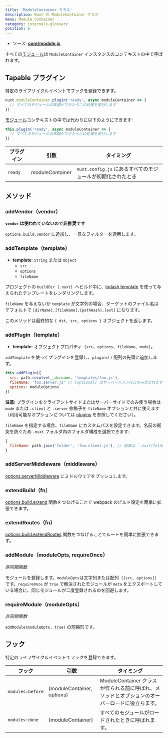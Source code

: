 ```yaml
---
title: 'ModuleContainer クラス'
description: Nuxt の ModuleContainer クラス
menu: Module Container
category: internals-glossary
position: 6
---
```


- ソース: **[core/module.js](https://github.com/nuxt/nuxt.js/blob/dev/packages/core/src/module.js)**

すべての[モジュール](/docs/2.x/directory-structure/modules)は `ModuleContainer` インスタンスのコンテキストの中で呼ばれます。

## Tapable プラグイン

特定のライフサイクルイベントでフックを登録できます。

```js
nuxt.moduleContainer.plugin('ready', async moduleContainer => {
  // すべてのモジュールの準備ができたらこの処理を実行します
})
```

[モジュール](/docs/2.x/directory-structure/modules)コンテキストの中では代わりに以下のようにできます:

```js
this.plugin('ready', async moduleContainer => {
  // すべてのモジュールの準備ができたらこの処理を実行します
})
```

| プラグイン | 引数            | タイミング                                                  |
| ---------- | --------------- | ----------------------------------------------------------- |
| `ready`    | moduleContainer | `nuxt.config.js` にあるすべてのモジュールが初期化されたとき |

## メソッド

### addVendor（vendor）

**`vendor` は使われていないので非推奨です**

`options.build.vendor` に追加し、一意なフィルターを適用します。

### addTemplate（template）

- **template**: `String` または `Object`
  - `src`
  - `options`
  - `fileName`

プロジェクトの `buildDir`（`.nuxt`）へビルド中に、[lodash template](https://lodash.com/docs/4.17.4#template) を使って与えられたテンプレートをレンダリングします。

`fileName` を与えないか `template` が文字列の場合、ターゲットのファイル名はデフォルトで `[dirName].[fileName].[pathHash].[ext]` になります。

このメソッドは最終的な `{ dst, src, options }` オブジェクトを返します。

### addPlugin（template）

- **template**: オブジェクトプロパティ（`src`、`options`、`fileName`、`mode`）。

`addTemplate` を使ってプラグインを登録し、`plugins[]` 配列の先頭に追加します。

```js
this.addPlugin({
  src: path.resolve(__dirname, 'templates/foo.js'),
  fileName: 'foo.server.js' // [optional] はサーバーバンドルにのみ含まれます
  options: moduleOptions
})
```

**注意:** プラグインをクライアントサイドまたはサーバーサイドでのみ使う場合は `mode` または `.client` と `.server` 修飾子を `fileName` オプションと共に使えます（利用可能なオプションについては [plugins](/docs/2.x/directory-structure/plugins#name-conventional-plugin) を参照してください）。

`fileName` を指定する場合、`fileName` にカスタムパスを設定できます。名前の衝突を防ぐため `.nuxt` フォルダ内のフォルダ構成を選択できます:

```js
{
  fileName: path.join('folder', 'foo.client.js'), // 結果は `.nuxt/folder/foo.client.js` になります
}
```

### addServerMiddleware（middleware）

[options.serverMiddleware](/docs/2.x/configuration-glossary/configuration-servermiddleware) にミドルウェアをプッシュします。

### extendBuild（fn）

[options.build.extend](/docs/2.x/configuration-glossary/configuration-build#extend) 関数をつなげることで webpack のビルド設定を簡単に拡張できます。

### extendRoutes（fn）

[options.build.extendRoutes](/docs/2.x/configuration-glossary/configuration-router#extendroutes) 関数をつなげることでルートを簡単に拡張できます。

### addModule（moduleOpts, requireOnce）

_非同期関数_

モジュールを登録します。`moduleOpts`は文字列または配列（`[src, options]`）です。`requireOnce` が `true` で解決されたモジュールが `meta` をエクスポートしている場合に、同じモジュールが二度登録されるのを回避します。

### requireModule（moduleOpts）

_非同期関数_

`addModule(moduleOpts, true)` の短縮形です。

## フック

特定のライフサイクルイベントでフックを登録できます。

| フック           | 引数                       | タイミング                                                                                     |
| ---------------- | -------------------------- | ---------------------------------------------------------------------------------------------- |
| `modules:before` | (moduleContainer, options) | ModuleContainer クラスが作られる前に呼ばれ、メソッドとオプションのオーバーロードに役立ちます。 |
| `modules:done`   | (moduleContainer)          | すべてのモジュールがロードされたときに呼ばれます。                                             |
